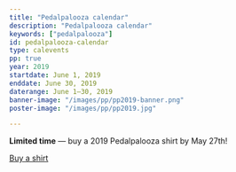 ```yaml
---
title: "Pedalpalooza calendar"
description: "Pedalpalooza calendar"
keywords: ["pedalpalooza"]
id: pedalpalooza-calendar
type: calevents
pp: true
year: 2019
startdate: June 1, 2019
enddate: June 30, 2019
daterange: June 1–30, 2019
banner-image: "/images/pp/pp2019-banner.png"
poster-image: "/images/pp/pp2019.jpg"

---
```


<!-- to be removed after May 27, 2019 -->
<div class="donate" style="margin-bottom: 2em;">
  <p><strong>Limited time</strong> &mdash; buy a 2019 Pedalpalooza shirt by May 27th!</p>

  <p><a href="https://www.customink.com/fundraising/pedalpalooza-2019" target="_blank" rel="noopener">Buy a shirt</a></p>
</div>
